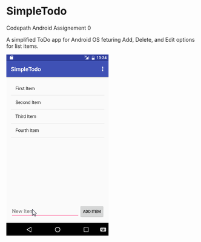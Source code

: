 # SimpleTodo
Codepath Android Assignement 0

A simplified ToDo app for Android OS feturing Add, Delete, and Edit options for list items.

![alt tag](https://github.com/tmacdona/SimpleTodo/blob/master/images/SimpleTodo.gif)


